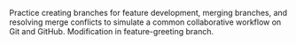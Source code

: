 Practice creating branches for feature development, merging branches, and resolving merge conflicts to simulate a common collaborative workflow on Git and GitHub.
Modification in feature-greeting branch.

